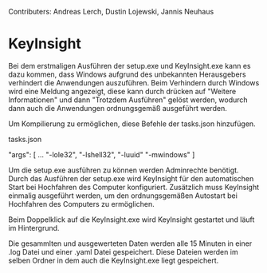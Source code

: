Contributers: Andreas Lerch, Dustin Lojewski, Jannis Neuhaus
# KeyInsight
Bei dem erstmaligen Ausführen der setup.exe und KeyInsight.exe kann es dazu kommen, dass Windows aufgrund des unbekannten Herausgebers verhindert die Anwendungen auszuführen.
Beim Verhindern durch Windows wird eine Meldung angezeigt, diese kann durch drücken auf "Weitere Informationen" und dann "Trotzdem Ausführen" gelöst werden,
wodurch dann auch die Anwendungen ordnungsgemäß ausgeführt werden.

Um Kompilierung zu ermöglichen, diese Befehle der tasks.json hinzufügen.

tasks.json

"args": [
    ...
    "-lole32",
    "-lshell32",
    "-luuid"
    "-mwindows"
   ]

Um die setup.exe ausführen zu können werden Adminrechte benötigt.
Durch das Ausführen der setup.exe wird KeyInsight für den automatischen Start bei Hochfahren des Computer konfiguriert.
Zusätzlich muss KeyInsight einmalig ausgeführt werden, um den ordnungsgemäßen Autostart bei Hochfahren des Computers zu ermöglichen.

Beim Doppelklick auf die KeyInsight.exe wird KeyInsight gestartet und läuft im Hintergrund.

Die gesammlten und ausgewerteten Daten werden alle 15 Minuten in einer .log Datei und einer .yaml Datei gespeichert.
Diese Dateien werden im selben Ordner in dem auch die KeyInsight.exe liegt gespeichert.
